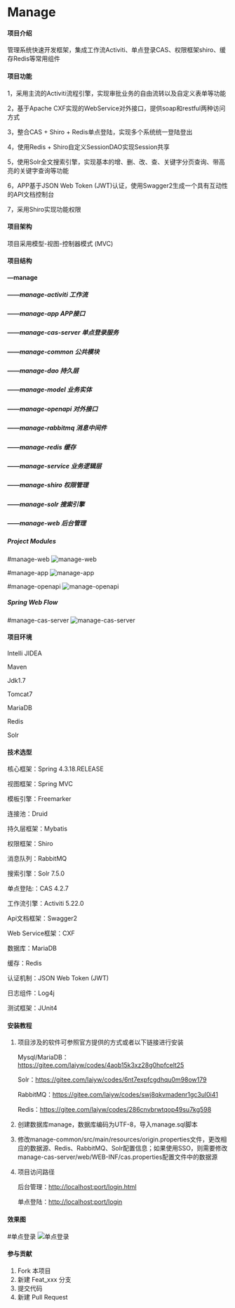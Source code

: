 # Manage

#### 项目介绍
管理系统快速开发框架，集成工作流Activiti、单点登录CAS、权限框架shiro、缓存Redis等常用组件

#### 项目功能
1，采用主流的Activiti流程引擎，实现审批业务的自由流转以及自定义表单等功能

2，基于Apache CXF实现的WebService对外接口，提供soap和restful两种访问方式

3，整合CAS + Shiro + Redis单点登陆，实现多个系统统一登陆登出

4，使用Redis + Shiro自定义SessionDAO实现Session共享

5，使用Solr全文搜索引擎，实现基本的增、删、改、查、关键字分页查询、带高亮的关键字查询等功能

6，APP基于JSON Web Token (JWT)认证，使用Swagger2生成一个具有互动性的API文档控制台

7，采用Shiro实现功能权限

#### 项目架构
项目采用模型-视图-控制器模式 (MVC)

#### 项目结构
#### —manage
##### ——manage-activiti    工作流
##### ——manage-app    APP接口
##### ——manage-cas-server    单点登录服务
##### ——manage-common    公共模块
##### ——manage-dao    持久层
##### ——manage-model    业务实体
##### ——manage-openapi    对外接口
##### ——manage-rabbitmq    消息中间件
##### ——manage-redis    缓存
##### ——manage-service    业务逻辑层
##### ——manage-shiro    权限管理
##### ——manage-solr    搜索引擎
##### ——manage-web    后台管理

##### Project Modules
#manage-web
![manage-web](https://images.gitee.com/uploads/images/2018/1026/152450_460b3e41_1486552.png "Module 'manage-web'.png")

#manage-app
![manage-app](https://images.gitee.com/uploads/images/2018/1026/153210_e0eb38c8_1486552.png "Module 'manage-app'.png")

#manage-openapi
![manage-openapi](https://images.gitee.com/uploads/images/2018/1026/153946_d15e3b78_1486552.png "Module 'manage-openapi'.png")

##### Spring Web Flow
#manage-cas-server
![manage-cas-server](https://images.gitee.com/uploads/images/2018/1026/152521_8730dc4e_1486552.png "Module manage-cas-server.png")

#### 项目环境
Intelli JIDEA

Maven

Jdk1.7

Tomcat7

MariaDB

Redis

Solr

#### 技术选型

核心框架：Spring 4.3.18.RELEASE 

视图框架：Spring MVC

模板引擎：Freemarker

连接池：Druid

持久层框架：Mybatis

权限框架：Shiro

消息队列：RabbitMQ

搜索引擎：Solr 7.5.0

单点登陆:：CAS 4.2.7

工作流引擎：Activiti 5.22.0

Api文档框架：Swagger2

Web Service框架：CXF

数据库：MariaDB

缓存：Redis

认证机制：JSON Web Token (JWT)

日志组件：Log4j

测试框架：JUnit4

#### 安装教程
1. 项目涉及的软件可参照官方提供的方式或者以下链接进行安装

    Mysql/MariaDB：https://gitee.com/laiyw/codes/4aob15k3xz28g0hpfcelt25
    
    Solr：https://gitee.com/laiyw/codes/6nt7expfcgdhqu0m98ow179
    
    RabbitMQ：https://gitee.com/laiyw/codes/swj8qkvmadenr1gc3ul0i41
    
    Redis：https://gitee.com/laiyw/codes/286cnvbrwtqop49su7kg598
    
2. 创建数据库manage，数据库编码为UTF-8，导入manage.sql脚本

3. 修改manage-common/src/main/resources/origin.properties文件，更改相应的数据源、Redis、RabbitMQ、Solr配置信息；如果使用SSO，则需要修改manage-cas-server/web/WEB-INF/cas.properties配置文件中的数据源

4. 项目访问路径

    后台管理：[http://localhost:port/login.html](http://)
    
    单点登陆：[http://localhost:port/login](http://)

#### 效果图
#单点登录
![单点登录](https://images.gitee.com/uploads/images/2018/1026/152229_4f1e723b_1486552.png "单点登录.png")

#### 参与贡献

1. Fork 本项目
2. 新建 Feat_xxx 分支
3. 提交代码
4. 新建 Pull Request